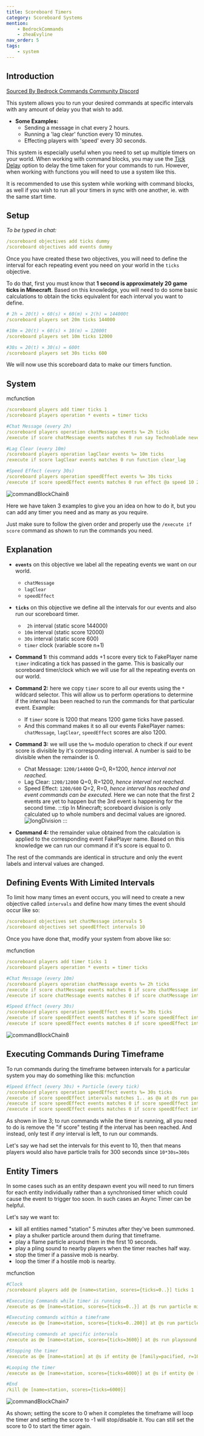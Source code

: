 ```yaml
---
title: Scoreboard Timers
category: Scoreboard Systems
mention:
    - BedrockCommands
    - zheaEvyline
nav_order: 5
tags:
    - system
---
```


## Introduction

[Sourced By Bedrock Commands Community Discord](https://discord.gg/SYstTYx5G5)

This system allows you to run your desired commands at specific intervals with any amount of delay you that wish to add.

- **Some Examples:**
    - Sending a message in chat every 2 hours.
    - Running a 'lag clear' function every 10 minutes.
    - Effecting players with 'speed' every 30 seconds.
 
 This system is especially useful when you need to set up multiple timers on your world. When working with command blocks, you may use the [Tick Delay](https://wiki.bedrock.dev/commands/intro-to-command-blocks.html#command-block-tick-delay) option to delay the time taken for your commands to run. However, when working with functions you will need to use a system like this.

It is recommended to use this system while working with command blocks, as well if you wish to run all your timers in sync with one another, ie. with the same start time.
 
## Setup

*To be typed in chat:*
<CodeHeader></CodeHeader>

```yaml
/scoreboard objectives add ticks dummy
/scoreboard objectives add events dummy
```

Once you have created these two objectives, you will need to define the interval for each repeating event you need on your world in the `ticks` objective.

To do that, first you must know that **1 second is approximately 20 game ticks in Minecraft**. Based on this knowledge, you will need to do some basic calculations to obtain the ticks equivalent for each interval you want to define.
<CodeHeader></CodeHeader>

```yaml
# 2h = 20(t) × 60(s) × 60(m) × 2(h) = 144000t
/scoreboard players set 20m ticks 144000

#10m = 20(t) × 60(s) × 10(m) = 12000t
/scoreboard players set 10m ticks 12000

#30s = 20(t) × 30(s) = 600t
/scoreboard players set 30s ticks 600
```
We will now use this scoreboard data to make our timers function.

## System

<CodeHeader>mcfunction</CodeHeader>

```yaml
/scoreboard players add timer ticks 1
/scoreboard players operation * events = timer ticks

#Chat Message (every 2h)
/scoreboard players operation chatMessage events %= 2h ticks
/execute if score chatMessage events matches 0 run say Technoblade never dies!

#Lag Clear (every 10m)
/scoreboard players operation lagClear events %= 10m ticks
/execute if score lagClear events matches 0 run function clear_lag

#Speed Effect (every 30s)
/scoreboard players operation speedEffect events %= 30s ticks
/execute if score speedEffect events matches 0 run effect @a speed 10 2 true
```
![commandBlockChain8](/assets/images/commands/commandBlockChain/8.png)

Here we have taken 3 examples to give you an idea on how to do it, but you can add any timer you need and as many as you require.

Just make sure to follow the given order and properly use the `/execute if score` command as shown to run the commands you need.

## Explanation

- **` events `** on this objective we label all the repeating events we want on our world.
    - `chatMessage`
    - `lagClear`
    - `speedEffect`
- **` ticks `** on this objective we define all the intervals for our events and also run our scoreboard timer.
    - ` 2h` interval (static score 144000)
    - `10m` interval (static score 12000)
    - `30s` interval (static score 600)
    - `timer` clock (variable score n+1)


- **Command 1:** this command adds +1 score every tick to FakePlayer name `timer` indicating a tick has passed in the game. This is basically our scoreboard timer/clock which we will use for all the repeating events on our world.


- **Command 2:** here we copy `timer` score to all our events using the ` * ` wildcard selector. This will allow us to perform operations to determine if the interval has been reached to run the commands for that particular event. Example:
    - If `timer` score is 1200 that means 1200 game ticks have passed.
    - And this command makes it so all our events FakePlayer names: `chatMessage`, `lagClear`, `speedEffect` scores are also 1200.


- **Command 3:** we will use the ` %= ` modulo operation to check if our event score is divisible by it's corresponding interval. A number is said to be divisible when the remainder is 0.
    - Chat Message: `1200/144000` Q=0, R=1200, *hence interval not reached.*
    - Lag Clear: `1200/12000` Q=0, R=1200, *hence interval not reached.*
    - Speed Effect: `1200/600` Q=2, R=0, *hence interval has reached and event commands can be executed.*
Here we can note that the first 2 events are yet to happen but the 3rd event is happening for the second time.
:::tip
In Minecraft; scoreboard division is only calculated up to whole numbers and decimal values are ignored.
![longDivision](/assets/images/commands/longDivision.png)
:::


- **Command 4:** the remainder value obtained from the calculation is applied to the corresponding event FakePlayer name. Based on this knowledge we can run our command if it's score is equal to 0.

The rest of the commands are identical in structure and only the event labels and interval values are changed.

## Defining Events With Limited Intervals

To limit how many times an event occurs, you will need to create a new objective called `intervals` and define how many times the event should occur like so:
<CodeHeader></CodeHeader>

```yaml
/scoreboard objectives set chatMessage intervals 5
/scoreboard objectives set speedEffect intervals 10
```

Once you have done that, modify your system from above like so:

<CodeHeader>mcfunction</CodeHeader>

```yaml
/scoreboard players add timer ticks 1
/scoreboard players operation * events = timer ticks

#Chat Message (every 10m)
/scoreboard players operation chatMessage events %= 2h ticks
/execute if score chatMessage events matches 0 if score chatMessage intervals matches 1.. run say Technoblade never dies!
/execute if score chatMessage events matches 0 if score chatMessage intervals matches 1.. run scoreboard players remove chatMessage intervals 1

#Speed Effect (every 30s)
/scoreboard players operation speedEffect events %= 30s ticks
/execute if score speedEffect events matches 0 if score speedEffect intervals matches 1.. run effect @a speed 10 2 true
/execute if score speedEffect events matches 0 if score speedEffect intervals matches 1.. run scoreboard players remove speedEffect intervals 1
```
![commandBlockChain8](/assets/images/commands/commandBlockChain/8.png)

## Executing Commands During Timeframe

To run commands during the timeframe between intervals for a particular system you may do something like this:
<CodeHeader>mcfunction</CodeHeader>

```yaml
#Speed Effect (every 30s) + Particle (every tick)
/scoreboard players operation speedEffect events %= 30s ticks
/execute if score speedEffect intervals matches 1.. as @a at @s run particle minecraft:shulker_bullet ~~~
/execute if score speedEffect events matches 0 if score speedEffect intervals matches 1.. run effect @a speed 10 2 true
/execute if score speedEffect events matches 0 if score speedEffect intervals matches 1.. run scoreboard players remove speedEffect intervals 1
```
As shown in line 3; to run commands while the timer is running, all you need to do is remove the "if score" testing if the interval has been reached. And instead, only test if *any* interval is left, to run our commands.

Let's say we had set the intervals for this event to 10, then that means players would also have particle trails for 300 seconds since `10*30s=300s`

## Entity Timers

In some cases such as an entity despawn event you will need to run timers for each entity individually rather than a synchronised timer which could cause the event to trigger too soon. In such cases an Async Timer can be helpful.

Let's say we want to:
- kill all entities named "station" 5 minutes after they've been summoned.
- play a shulker particle around them during that timeframe.
- play a flame particle around them in the first 10 seconds.
- play a pling sound to nearby players when the timer reaches half way.
- stop the timer if a passive mob is nearby.
- loop the timer if a hostile mob is nearby.

<CodeHeader>mcfunction</CodeHeader>

```yaml
#Clock
/scoreboard players add @e [name=station, scores={ticks=0..}] ticks 1

#Executing Commands while timer is running
/execute as @e [name=station, scores={ticks=0..}] at @s run particle minecraft:shulker_bullet ~~~

#Executing commands within a timeframe
/execute as @e [name=station, scores={ticks=0..200}] at @s run particle minecraft:basic_flame_particle ~~~

#Executing commands at specific intervals
/execute as @e [name=station, scores={ticks=3600}] at @s run playsound note.pling @a [r=10] 

#Stopping the timer
/execute as @e [name=station] at @s if entity @e [family=pacified, r=10, c=1] run scoreboard players set @s ticks -1

#Looping the timer
/execute as @e [name=station, scores={ticks=6000}] at @s if entity @e [family=monster, r=10, c=1] run scoreboard players set @s ticks 0

#End
/kill @e [name=station, scores={ticks=6000}]
```
![commandBlockChain7](/assets/images/commands/commandBlockChain/7.png)

As shown; setting the score to 0 when it completes the timeframe will loop the timer and setting the score to -1 will stop/disable it. You can still set the score to 0 to start the timer again.
